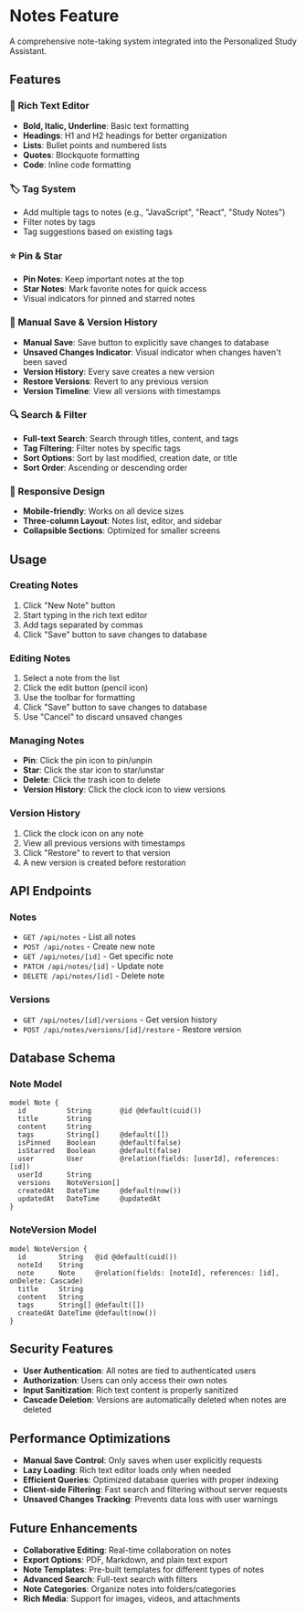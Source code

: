 # Notes Feature

A comprehensive note-taking system integrated into the Personalized Study Assistant.

## Features

### 📝 Rich Text Editor
- **Bold, Italic, Underline**: Basic text formatting
- **Headings**: H1 and H2 headings for better organization
- **Lists**: Bullet points and numbered lists
- **Quotes**: Blockquote formatting
- **Code**: Inline code formatting

### 🏷️ Tag System
- Add multiple tags to notes (e.g., "JavaScript", "React", "Study Notes")
- Filter notes by tags
- Tag suggestions based on existing tags

### ⭐ Pin & Star
- **Pin Notes**: Keep important notes at the top
- **Star Notes**: Mark favorite notes for quick access
- Visual indicators for pinned and starred notes

### 💾 Manual Save & Version History
- **Manual Save**: Save button to explicitly save changes to database
- **Unsaved Changes Indicator**: Visual indicator when changes haven't been saved
- **Version History**: Every save creates a new version
- **Restore Versions**: Revert to any previous version
- **Version Timeline**: View all versions with timestamps

### 🔍 Search & Filter
- **Full-text Search**: Search through titles, content, and tags
- **Tag Filtering**: Filter notes by specific tags
- **Sort Options**: Sort by last modified, creation date, or title
- **Sort Order**: Ascending or descending order

### 📱 Responsive Design
- **Mobile-friendly**: Works on all device sizes
- **Three-column Layout**: Notes list, editor, and sidebar
- **Collapsible Sections**: Optimized for smaller screens

## Usage

### Creating Notes
1. Click "New Note" button
2. Start typing in the rich text editor
3. Add tags separated by commas
4. Click "Save" button to save changes to database

### Editing Notes
1. Select a note from the list
2. Click the edit button (pencil icon)
3. Use the toolbar for formatting
4. Click "Save" button to save changes to database
5. Use "Cancel" to discard unsaved changes

### Managing Notes
- **Pin**: Click the pin icon to pin/unpin
- **Star**: Click the star icon to star/unstar
- **Delete**: Click the trash icon to delete
- **Version History**: Click the clock icon to view versions

### Version History
1. Click the clock icon on any note
2. View all previous versions with timestamps
3. Click "Restore" to revert to that version
4. A new version is created before restoration

## API Endpoints

### Notes
- `GET /api/notes` - List all notes
- `POST /api/notes` - Create new note
- `GET /api/notes/[id]` - Get specific note
- `PATCH /api/notes/[id]` - Update note
- `DELETE /api/notes/[id]` - Delete note

### Versions
- `GET /api/notes/[id]/versions` - Get version history
- `POST /api/notes/versions/[id]/restore` - Restore version

## Database Schema

### Note Model
```prisma
model Note {
  id          String       @id @default(cuid())
  title       String
  content     String
  tags        String[]     @default([])
  isPinned    Boolean      @default(false)
  isStarred   Boolean      @default(false)
  user        User         @relation(fields: [userId], references: [id])
  userId      String
  versions    NoteVersion[]
  createdAt   DateTime     @default(now())
  updatedAt   DateTime     @updatedAt
}
```

### NoteVersion Model
```prisma
model NoteVersion {
  id        String   @id @default(cuid())
  noteId    String
  note      Note     @relation(fields: [noteId], references: [id], onDelete: Cascade)
  title     String
  content   String
  tags      String[] @default([])
  createdAt DateTime @default(now())
}
```

## Security Features

- **User Authentication**: All notes are tied to authenticated users
- **Authorization**: Users can only access their own notes
- **Input Sanitization**: Rich text content is properly sanitized
- **Cascade Deletion**: Versions are automatically deleted when notes are deleted

## Performance Optimizations

- **Manual Save Control**: Only saves when user explicitly requests
- **Lazy Loading**: Rich text editor loads only when needed
- **Efficient Queries**: Optimized database queries with proper indexing
- **Client-side Filtering**: Fast search and filtering without server requests
- **Unsaved Changes Tracking**: Prevents data loss with user warnings

## Future Enhancements

- **Collaborative Editing**: Real-time collaboration on notes
- **Export Options**: PDF, Markdown, and plain text export
- **Note Templates**: Pre-built templates for different types of notes
- **Advanced Search**: Full-text search with filters
- **Note Categories**: Organize notes into folders/categories
- **Rich Media**: Support for images, videos, and attachments 
